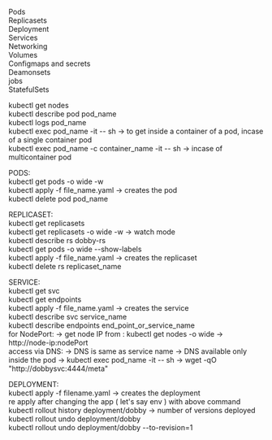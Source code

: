 Pods  
Replicasets  
Deployment  
Services  
Networking  
Volumes  
Configmaps and secrets  
Deamonsets   
jobs  
StatefulSets  

kubectl get nodes   
kubectl describe pod pod_name  
kubectl logs pod_name  
kubectl exec pod_name -it -- sh  -> to get inside a container of a pod, incase of a single container pod  
kubectl exec pod_name -c container_name -it -- sh  -> incase of multicontainer pod  

PODS:  
kubectl get pods -o wide -w  
kubectl apply -f file_name.yaml  -> creates the pod  
kubectl delete pod pod_name  

REPLICASET:  
kubectl get replicasets  
kubectl get replicasets -o wide -w    -> watch mode  
kubectl describe rs dobby-rs  
kubectl get pods -o wide --show-labels  
kubectl apply -f file_name.yaml  -> creates the replicaset   
kubectl delete rs replicaset_name  


SERVICE:  
kubectl get svc  
kubectl get endpoints  
kubectl apply -f file_name.yaml  -> creates the service  
kubectl describe svc service_name  
kubectl describe endpoints end_point_or_service_name  
for NodePort: -> get node IP from : kubectl get nodes -o wide -> http://node-ip:nodePort  
access via DNS: -> DNS is same as service name -> DNS available only inside the pod -> kubectl exec pod_name -it -- sh -> wget -qO "http://dobbysvc:4444/meta"  

DEPLOYMENT:  
kubectl apply -f filename.yaml -> creates the deployment  
re apply after changing the app ( let's say env ) with above command  
kubectl rollout history deployment/dobby -> number of versions deployed
kubectl rollout undo deployment/dobby    
kubectl rollout undo deployment/dobby --to-revision=1    